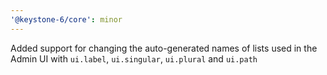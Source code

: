 ```yaml
---
'@keystone-6/core': minor
---
```


Added support for changing the auto-generated names of lists used in the Admin UI with `ui.label`, `ui.singular`, `ui.plural` and `ui.path`
